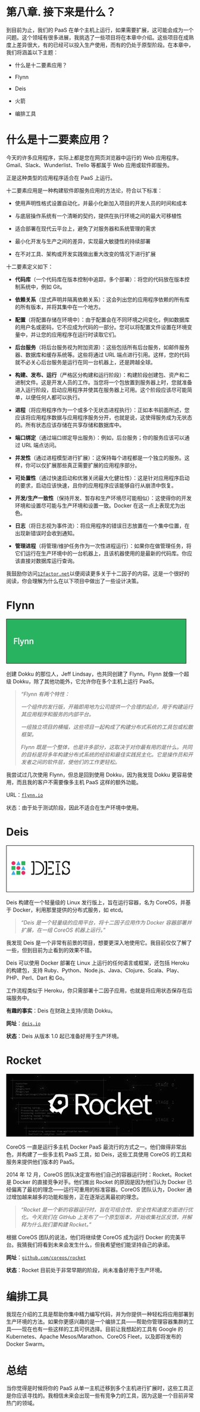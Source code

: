 # 第八章. 接下来是什么？

到目前为止，我们的 PaaS 在单个主机上运行，如果需要扩展，这可能会成为一个问题。这个领域有很多进展，我挑选了一些项目将在本章中介绍。这些项目在成熟度上差异很大，有的已经可以投入生产使用，而有的仍处于原型阶段。在本章中，我们将涵盖以下主题：

+   什么是十二要素应用？

+   Flynn

+   Deis

+   火箭

+   编排工具

# 什么是十二要素应用？

今天的许多应用程序，实际上都是您在网页浏览器中运行的 Web 应用程序。Gmail、Slack、Wunderlist、Trello 等都属于 Web 应用或软件即服务。

正是这种类型的应用程序适合在 PaaS 上运行。

十二要素应用是一种构建软件即服务应用的方法论，符合以下标准：

+   使用声明性格式设置自动化，并最小化新加入项目的开发人员的时间和成本

+   与底层操作系统有一个清晰的契约，提供在执行环境之间的最大可移植性

+   适合部署在现代云平台上，避免了对服务器和系统管理的需求

+   最小化开发与生产之间的差异，实现最大敏捷性的持续部署

+   在不对工具、架构或开发实践做出重大改变的情况下进行扩展

十二要素定义如下：

+   **代码库**（一个代码库在版本控制中追踪，多个部署）：将您的代码放在版本控制系统中，例如 Git。

+   **依赖关系**（显式声明并隔离依赖关系）：这会列出您的应用程序依赖的所有库的所有版本，并将其集中在一个地方。

+   **配置**（将配置存储在环境中）：由于配置会在不同环境之间变化，例如数据库的用户名或密码，它不应成为代码的一部分。您可以将配置文件设置在环境变量中，并让您的应用程序在运行时读取它们。

+   **后台服务**（将后台服务视为附加资源）：这些包括所有后台服务，如邮件服务器、数据库和缓存系统等。这些将通过 URL 端点进行引用。这样，您的代码就不必关心后台服务是运行在同一台机器上，还是跨越全球。

+   **构建、发布、运行**（严格区分构建和运行阶段）：构建阶段创建包、资产和二进制文件。这是开发人员的工作。当您将一个包放置到服务器上时，您就准备进入运行阶段，启动应用程序并使其在服务器上可用。这个阶段应该尽可能简单，以便任何人都可以执行。

+   **进程**（将应用程序作为一个或多个无状态进程执行）：正如本书前面所述，您应该将应用程序数据与应用程序服务分开，也就是说，这使得服务成为无状态的。所有状态应该存储在共享存储和数据库中。

+   **端口绑定**（通过端口绑定导出服务）：例如，后台服务；你的服务应该可以通过 URL 端点访问。

+   **并发性**（通过进程模型进行扩展）：这保持每个进程都是一个独立的服务。这样，你可以仅扩展那些真正需要扩展的应用程序部分。

+   **可处置性**（通过快速启动和优雅关闭最大化健壮性）：这是针对应用程序启动的要求，启动应该快速，且你的应用程序应该能够自行从崩溃中恢复。

+   **开发/生产一致性**（保持开发、暂存和生产环境尽可能相似）：这使得你的开发环境和设置尽可能与生产环境和设置一致。Docker 在这一点上表现尤为出色。

+   **日志**（将日志视为事件流）：将应用程序的错误日志放置在一个集中位置，在出现新错误时会收到通知。

+   **管理进程**（将管理/维护任务作为一次性进程运行）：如果你在做管理任务，将它们运行在生产环境中的一台机器上，且该机器使用的是最新的代码库。你应该直接对数据库运行查询。

我鼓励你访问[`12factor.net`](http://12factor.net)以便阅读更多关于十二因子的内容。这是一个很好的阅读，你会理解为什么在以下项目中做出了一些设计决策。

# Flynn

![Flynn](img/3946OT_08_01.jpg)

创建 Dokku 的那位人，Jeff Lindsay，也共同创建了 Flynn。Flynn 就像一个超级 Dokku，除了其他功能外，它允许你在多个主机上运行 PaaS。

> *“Flynn 有两个特性：*
> 
> *一个组件的发行版，开箱即用地为公司提供一个合理的起点，用于构建运行其应用程序和服务的内部平台。*
> 
> *一组独立项目的横幅，这些项目一起构成了构建分布式系统的工具包或松散框架。*
> 
> *Flynn 既是一个整体，也是许多部分，这取决于对你最有用的是什么。共同的目标是将多年构建分布式系统的经验和最佳实践民主化。它是操作员和开发者之间的软件层，使他们的工作更轻松。*

我尝试过几次使用 Flynn，但总是回到使用 Dokku，因为我发现 Dokku 更容易使用，而且我的客户不需要像多主机 PaaS 这样的额外功能。

URL：[`flynn.io`](http://flynn.io)

状态：由于处于测试阶段，因此不适合在生产环境中使用。

# Deis

![Deis](img/3946OT_08_02.jpg)

Deis 构建在一个轻量级的 Linux 发行版上，旨在运行容器，名为 CoreOS，并基于 Docker，利用那里提供的分布式服务，如 etcd。

> *“Deis 是一个轻量级的应用平台，将十二因子应用作为 Docker 容器部署并扩展，在一组 CoreOS 机器上运行。”*

我发现 Deis 是一个非常有前景的项目，想要更深入地使用它。我目前仅仅了解了一些，但到目前为止看到的效果不错。

Deis 可以使用 Docker 部署在 Linux 上运行的任何语言或框架，还包括 Heroku 的构建包，支持 Ruby、Python、Node.js、Java、Clojure、Scala、Play、PHP、Perl、Dart 和 Go。

工作流程类似于 Heroku，你只需部署十二因子应用，也就是将应用状态保存在后端服务中。

**有趣的事实**：Deis 在财政上支持/资助 Dokku。

**网址**：[`deis.io`](http://deis.io)

**状态**：Deis 从版本 1.0 起已准备好用于生产环境。

# Rocket

![Rocket](img/3946OT_08_03.jpg)

CoreOS 一直是运行多主机 Docker PaaS 最流行的方式之一。他们做得非常出色，并构建了一些多主机 PaaS 工具，如 Deis，这些工具使用 CoreOS 的工具和服务来提供他们版本的 PaaS。

2014 年 12 月，CoreOS 团队决定宣布他们自己的容器运行时：Rocket。Rocket 是 Docker 的直接竞争对手。他们推出 Rocket 的原因是因为他们认为 Docker 已经偏离了最初的理念——运行可重用的标准容器。CoreOS 团队认为，Docker 通过增加越来越多的功能和服务，正在逐渐远离最初的理念。

> *“Rocket 是一个新的容器运行时，旨在可组合性、安全性和速度方面进行优化。今天我们在 GitHub 上发布了一个原型版本，开始收集社区反馈，并解释为什么我们要构建 Rocket。”*

根据 CoreOS 团队的说法，他们将继续使 CoreOS 成为运行 Docker 的完美平台。我猜我们将看到未来会发生什么，但我希望他们能坚持自己的承诺。

**网址**：[`github.com/coreos/rocket`](https://github.com/coreos/rocket)

**状态**：Rocket 目前处于非常早期的阶段，尚未准备好用于生产环境。

# 编排工具

我现在介绍的工具是帮助你集中精力编写代码，并为你提供一种轻松将应用部署到生产环境的方法。如果你更感兴趣的是一个编排工具——帮助你管理容器集群的工具——现在也有一些这样的工具可供选择。目前让我想起的工具有 Google 的 Kubernetes、Apache Mesos/Marathon、CoreOS Fleet，以及即将发布的 Docker Swarm。

# 总结

当你觉得是时候将你的 PaaS 从单一主机迁移到多个主机进行扩展时，这些工具正是你应该寻找的。我相信未来会出现一些有竞争力的工具，因为这是一个目前非常热门的领域。
